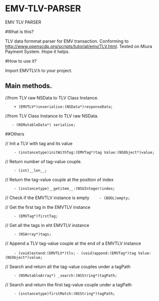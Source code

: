 EMV-TLV-PARSER
==============

EMV TLV PARSER

#What is this?

TLV data formmat parser for EMV transaction. 
Conforming to http://www.openscdp.org/scripts/tutorial/emv/TLV.html.
Tested on Miura Payment System.
Hope it helps.

#How to use it?

Import EMVTLV.h to your project.

## Main methods.

//from TLV raw NSData to TLV Class Instance.

`    + (EMVTLV*)unserialise:(NSData*)responseData;`

//from TLV Class Instance to TLV raw NSData.

`    - (NSMutableData*) serialise;  `

##Others

// Init a TLV with tag and its value

`    - (instancetype)initWithTag:(EMVTag*)tag Value:(NSObject*)value;`

// Return number of tag-value couple.

`    - (int)__len__;`

// Return the tag-value couple at the position of index

`    - (instancetype)__getitem__:(NSUInteger)index;`

// Check if the EMVTLV instance is empty
`    - (BOOL)empty;`

// Get the first tag in the EMVTLV instance

`    - (EMVTag*)firstTag;`

// Get all the tags in eht EMVTLV instance

`    - (NSArray*)tags;`

// Append a TLV tag-value couple at the end of a EMVTLV instance

`    - (void)extend:(EMVTLV*)tlv;`
    `- (void)append:(EMVTag*)tag Value:(NSObject*)value;`

// Search and return all the tag-value couples under a tagPath

`    - (NSMutableArray*) _search:(NSString*)tagPath;`

// Search and return the first tag-value couple under a tagPath

`    - (instancetype)firstMatch:(NSString*)tagPath;`
